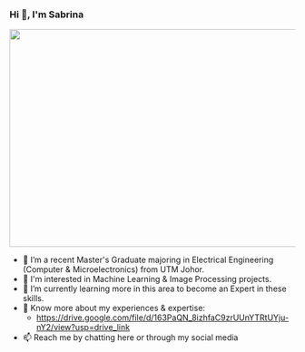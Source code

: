 ### Hi 👋, I'm Sabrina

<p align="center">
  <img width="512" height="384" src="[https://github.com/sabrinaMKE201073/sabrinaMKE201073/assets/95947484/b3fc07c3-907c-4c0a-b7f4-c2988bec9be3](https://github.com/sabrinaMKE201073/sabrinaMKE201073/assets/95947484/fd0ceea5-24a4-4843-865e-9d087a784de7)/512/384">
</p> 



- 🔭 I’m a recent Master's Graduate majoring in Electrical Engineering (Computer & Microelectronics) from UTM Johor.
- 👀 I'm interested in Machine Learning & Image Processing projects.
- 🌱 I’m currently learning more in this area to become an Expert in these skills.
- 📄 Know more about my experiences & expertise:
  -  https://drive.google.com/file/d/163PaQN_8izhfaC9zrUUnYTRtUYju-nY2/view?usp=drive_link
- 📫 Reach me by chatting here or through my social media 
